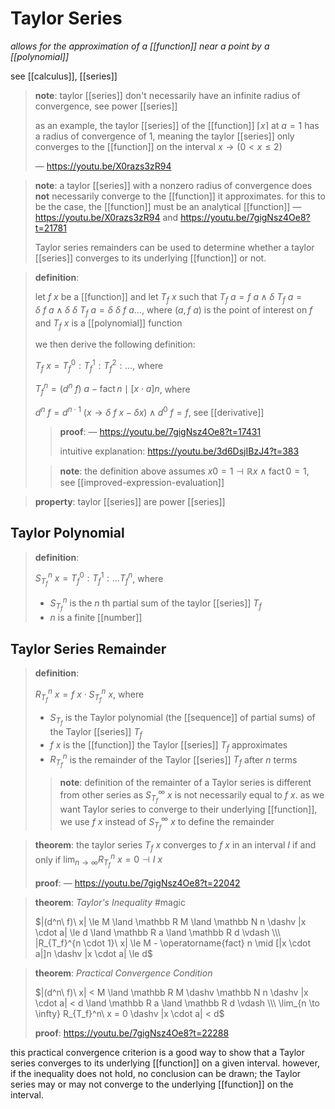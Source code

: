 # Taylor Series

_allows for the approximation of a [[function]] near a point by a [[polynomial]]_

see [[calculus]], [[series]]

> **note**: taylor [[series]] don't necessarily have an infinite radius of convergence, see power [[series]]
>
> as an example, the taylor [[series]] of the [[function]] $\lceil x \rceil$ at $a = 1$ has a radius of convergence of $1$, meaning the taylor [[series]] only converges to the [[function]] on the interval $x \rightarrow (0 < x \le 2)$
>
> &mdash; <https://youtu.be/X0razs3zR94>

> **note**: a taylor [[series]] with a nonzero radius of convergence does **not** necessarily converge to the [[function]] it approximates. for this to be the case, the [[function]] must be an analytical [[function]] &mdash; <https://youtu.be/X0razs3zR94> and <https://youtu.be/7gigNsz4Oe8?t=21781>
>
> Taylor series remainders can be used to determine whether a taylor [[series]] converges to its underlying [[function]] or not.

> **definition**:
>
> let $f\ x$ be a [[function]] and let $T_f\ x$ such that $T_f\ a = f\ a \land \delta\ T_f\ a = \delta\ f\ a \land \delta\ \delta\ T_f\ a = \delta\ \delta\ f\ a \dots$, where $(a, f\ a)$ is the point of interest on $f$ and $T_f\ x$ is a [[polynomial]] function
>
> we then derive the following definition:
>
> $T_f\ x = T_f^0 : T_f^1 : T_f^2 : \dots$, where
>
> $T_f^n = (d^n\ f)\ a - \operatorname{fact} n \mid [x \cdot a]n$, where
>
> $d^n\ f = d^{n \cdot 1}\ (x \rightarrow \delta\ f\ x - \delta x) \land d^0\ f = f$, see [[derivative]]
>
> > **proof**: &mdash; <https://youtu.be/7gigNsz4Oe8?t=17431>
> >
> > intuitive explanation: <https://youtu.be/3d6DsjIBzJ4?t=383>
>
> > **note**: the definition above assumes $x0 = 1 \dashv \mathbb R x \land \operatorname{fact} 0 = 1$, see [[improved-expression-evaluation]]

> **property**: taylor [[series]] are power [[series]]

## Taylor Polynomial

> **definition**:
>
> $S_{T_f}^n\ x = T_f^0 : T_f^1 : \dots T_f^n$, where
>
> - $S_{T_f}^n$ is the $n$ th partial sum of the taylor [[series]] $T_f$
> - $n$ is a finite [[number]]

## Taylor Series Remainder

> **definition**:
>
> $R_{T_f}^n\ x = f\ x \cdot S_{T_f}^n\ x$, where
>
> - $S_{T_f}$ is the Taylor polynomial (the [[sequence]] of partial sums) of the Taylor [[series]] $T_f$
> - $f\ x$ is the [[function]] the Taylor [[series]] $T_f$ approximates
> - $R_{T_f}^n$ is the remainder of the Taylor [[series]] $T_f$ after $n$ terms
>
> > **note**: definition of the remainter of a Taylor series is different from other series as $S_{T_f}^\infty\ x$ is not necessarily equal to $f\ x$. as we want Taylor series to converge to their underlying [[function]], we use $f\ x$ instead of $S_{T_f}^\infty\ x$ to define the remainder

> **theorem**: the taylor series $T_f\ x$ converges to $f\ x$ in an interval $I$ if and only if $\lim_{n \to \infty} R_{T_f}^n\ x = 0 \dashv I\ x$
>
> **proof**: &mdash; <https://youtu.be/7gigNsz4Oe8?t=22042>

> **theorem**: _Taylor's Inequality_ #magic
>
> $|(d^n\ f)\ x| \le M \land \mathbb R M \land \mathbb N n \dashv |x \cdot a| \le d \land \mathbb R a \land \mathbb R d \vdash \\\ |R_{T_f}^{n \cdot 1}\ x| \le M - \operatorname{fact} n \mid [|x \cdot a|]n \dashv |x \cdot a| \le d$

> **theorem**: _Practical Convergence Condition_
>
> $|(d^n\ f)\ x| < M \land \mathbb R M \dashv \mathbb N n \dashv |x \cdot a| < d \land \mathbb R a \land \mathbb R d \vdash \\\ \lim_{n \to \infty} R_{T_f}^n\ x = 0 \dashv |x \cdot a| < d$
>
> **proof**: <https://youtu.be/7gigNsz4Oe8?t=22288>

this practical convergence criterion is a good way to show that a Taylor series converges to its underlying [[function]] on a given interval. however, if the inequality does not hold, no conclusion can be drawn; the Taylor series may or may not converge to the underlying [[function]] on the interval.
